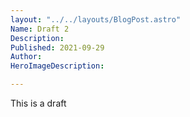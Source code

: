 ```yaml
---
layout: "../../layouts/BlogPost.astro"
Name: Draft 2
Description: 
Published: 2021-09-29
Author: 
HeroImageDescription: 

---
```


This is a draft 